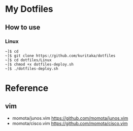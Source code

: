 # My Dotfiles



## How to use

### Linux

```
~]$ cd
~]$ git clone https://github.com/kuritaka/dotfiles
~]$ cd dotfiles/Linux
~]$ chmod +x dotfiles-deploy.sh
~]$ ./dotfiles-deploy.sh
```


# Reference
## vim
* momota/junos.vim  https://github.com/momota/junos.vim
* momota/cisco.vim  https://github.com/momota/cisco.vim

